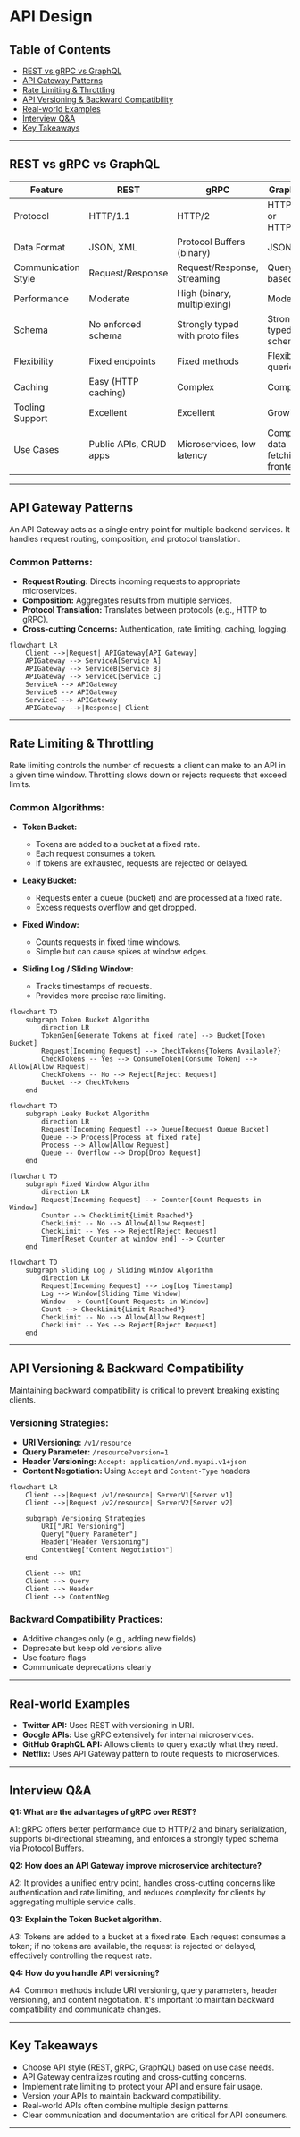 # API Design

## Table of Contents
- [REST vs gRPC vs GraphQL](#rest-vs-grpc-vs-graphql)
- [API Gateway Patterns](#api-gateway-patterns)
- [Rate Limiting & Throttling](#rate-limiting--throttling)
- [API Versioning & Backward Compatibility](#api-versioning--backward-compatibility)
- [Real-world Examples](#real-world-examples)
- [Interview Q&A](#interview-qa)
- [Key Takeaways](#key-takeaways)

---

## REST vs gRPC vs GraphQL

| Feature               | REST                          | gRPC                           | GraphQL                      |
|-----------------------|-------------------------------|--------------------------------|------------------------------|
| Protocol              | HTTP/1.1                      | HTTP/2                         | HTTP/1.1 or HTTP/2           |
| Data Format           | JSON, XML                    | Protocol Buffers (binary)      | JSON                        |
| Communication Style   | Request/Response             | Request/Response, Streaming    | Query-based                 |
| Performance           | Moderate                    | High (binary, multiplexing)    | Moderate                   |
| Schema                | No enforced schema           | Strongly typed with proto files| Strongly typed schema       |
| Flexibility           | Fixed endpoints              | Fixed methods                  | Flexible queries             |
| Caching               | Easy (HTTP caching)          | Complex                       | Complex                    |
| Tooling Support       | Excellent                   | Excellent                    | Growing                    |
| Use Cases             | Public APIs, CRUD apps       | Microservices, low latency    | Complex data fetching, frontend |

---

## API Gateway Patterns

An API Gateway acts as a single entry point for multiple backend services. It handles request routing, composition, and protocol translation.

### Common Patterns:
- **Request Routing:** Directs incoming requests to appropriate microservices.
- **Composition:** Aggregates results from multiple services.
- **Protocol Translation:** Translates between protocols (e.g., HTTP to gRPC).
- **Cross-cutting Concerns:** Authentication, rate limiting, caching, logging.

```mermaid
flowchart LR
    Client -->|Request| APIGateway[API Gateway]
    APIGateway --> ServiceA[Service A]
    APIGateway --> ServiceB[Service B]
    APIGateway --> ServiceC[Service C]
    ServiceA --> APIGateway
    ServiceB --> APIGateway
    ServiceC --> APIGateway
    APIGateway -->|Response| Client
```

---

## Rate Limiting & Throttling

Rate limiting controls the number of requests a client can make to an API in a given time window. Throttling slows down or rejects requests that exceed limits.

### Common Algorithms:

- **Token Bucket:**
  - Tokens are added to a bucket at a fixed rate.
  - Each request consumes a token.
  - If tokens are exhausted, requests are rejected or delayed.

- **Leaky Bucket:**
  - Requests enter a queue (bucket) and are processed at a fixed rate.
  - Excess requests overflow and get dropped.

- **Fixed Window:**
  - Counts requests in fixed time windows.
  - Simple but can cause spikes at window edges.

- **Sliding Log / Sliding Window:**
  - Tracks timestamps of requests.
  - Provides more precise rate limiting.

```mermaid
flowchart TD
    subgraph Token Bucket Algorithm
        direction LR
        TokenGen[Generate Tokens at fixed rate] --> Bucket[Token Bucket]
        Request[Incoming Request] --> CheckTokens{Tokens Available?}
        CheckTokens -- Yes --> ConsumeToken[Consume Token] --> Allow[Allow Request]
        CheckTokens -- No --> Reject[Reject Request]
        Bucket --> CheckTokens
    end
```

```mermaid
flowchart TD
    subgraph Leaky Bucket Algorithm
        direction LR
        Request[Incoming Request] --> Queue[Request Queue Bucket]
        Queue --> Process[Process at fixed rate]
        Process --> Allow[Allow Request]
        Queue -- Overflow --> Drop[Drop Request]
    end
```

```mermaid
flowchart TD
    subgraph Fixed Window Algorithm
        direction LR
        Request[Incoming Request] --> Counter[Count Requests in Window]
        Counter --> CheckLimit{Limit Reached?}
        CheckLimit -- No --> Allow[Allow Request]
        CheckLimit -- Yes --> Reject[Reject Request]
        Timer[Reset Counter at window end] --> Counter
    end
```

```mermaid
flowchart TD
    subgraph Sliding Log / Sliding Window Algorithm
        direction LR
        Request[Incoming Request] --> Log[Log Timestamp]
        Log --> Window[Sliding Time Window]
        Window --> Count[Count Requests in Window]
        Count --> CheckLimit{Limit Reached?}
        CheckLimit -- No --> Allow[Allow Request]
        CheckLimit -- Yes --> Reject[Reject Request]
    end
```

---

## API Versioning & Backward Compatibility

Maintaining backward compatibility is critical to prevent breaking existing clients.

### Versioning Strategies:

- **URI Versioning:** `/v1/resource`
- **Query Parameter:** `/resource?version=1`
- **Header Versioning:** `Accept: application/vnd.myapi.v1+json`
- **Content Negotiation:** Using `Accept` and `Content-Type` headers

```mermaid
flowchart LR
    Client -->|Request /v1/resource| ServerV1[Server v1]
    Client -->|Request /v2/resource| ServerV2[Server v2]

    subgraph Versioning Strategies
        URI["URI Versioning"]
        Query["Query Parameter"]
        Header["Header Versioning"]
        ContentNeg["Content Negotiation"]
    end

    Client --> URI
    Client --> Query
    Client --> Header
    Client --> ContentNeg
```

### Backward Compatibility Practices:

- Additive changes only (e.g., adding new fields)
- Deprecate but keep old versions alive
- Use feature flags
- Communicate deprecations clearly

---

## Real-world Examples

- **Twitter API:** Uses REST with versioning in URI.
- **Google APIs:** Use gRPC extensively for internal microservices.
- **GitHub GraphQL API:** Allows clients to query exactly what they need.
- **Netflix:** Uses API Gateway pattern to route requests to microservices.

---

## Interview Q&A

**Q1: What are the advantages of gRPC over REST?**

A1: gRPC offers better performance due to HTTP/2 and binary serialization, supports bi-directional streaming, and enforces a strongly typed schema via Protocol Buffers.

**Q2: How does an API Gateway improve microservice architecture?**

A2: It provides a unified entry point, handles cross-cutting concerns like authentication and rate limiting, and reduces complexity for clients by aggregating multiple service calls.

**Q3: Explain the Token Bucket algorithm.**

A3: Tokens are added to a bucket at a fixed rate. Each request consumes a token; if no tokens are available, the request is rejected or delayed, effectively controlling the request rate.

**Q4: How do you handle API versioning?**

A4: Common methods include URI versioning, query parameters, header versioning, and content negotiation. It's important to maintain backward compatibility and communicate changes.

---

## Key Takeaways

- Choose API style (REST, gRPC, GraphQL) based on use case needs.
- API Gateway centralizes routing and cross-cutting concerns.
- Implement rate limiting to protect your API and ensure fair usage.
- Version your APIs to maintain backward compatibility.
- Real-world APIs often combine multiple design patterns.
- Clear communication and documentation are critical for API consumers.

---
